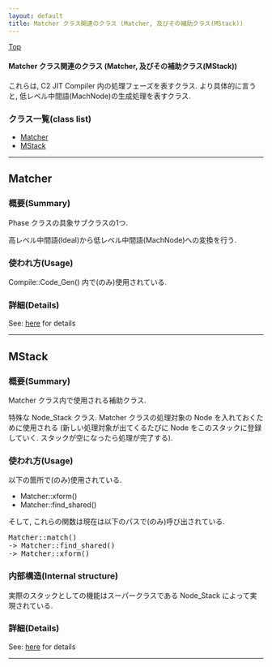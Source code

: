 ```yaml
---
layout: default
title: Matcher クラス関連のクラス (Matcher, 及びその補助クラス(MStack))
---
```

[Top](../index.html)

#### Matcher クラス関連のクラス (Matcher, 及びその補助クラス(MStack))

これらは, C2 JIT Compiler 内の処理フェーズを表すクラス.
より具体的に言うと, 低レベル中間語(MachNode)の生成処理を表すクラス.


### クラス一覧(class list)

  * [Matcher](#noCsvio94p)
  * [MStack](#noTem9d4nJ)


---
## <a name="noCsvio94p" id="noCsvio94p">Matcher</a>

### 概要(Summary)
Phase クラスの具象サブクラスの1つ.

高レベル中間語(Ideal)から低レベル中間語(MachNode)への変換を行う.

### 使われ方(Usage)
Compile::Code_Gen() 内で(のみ)使用されている.




### 詳細(Details)
See: [here](../doxygen/classMatcher.html) for details

---
## <a name="noTem9d4nJ" id="noTem9d4nJ">MStack</a>

### 概要(Summary)
Matcher クラス内で使用される補助クラス.

特殊な Node_Stack クラス.
Matcher クラスの処理対象の Node を入れておくために使用される 
(新しい処理対象が出てくるたびに Node をこのスタックに登録していく. スタックが空になったら処理が完了する).

### 使われ方(Usage)
以下の箇所で(のみ)使用されている.

* Matcher::xform()
* Matcher::find_shared()

そして, これらの関数は現在は以下のパスで(のみ)呼び出されている.

<div class="flow-abst"><pre>
Matcher::match()
-&gt; Matcher::find_shared()
-&gt; Matcher::xform()
</pre></div>

### 内部構造(Internal structure)
実際のスタックとしての機能はスーパークラスである Node_Stack によって実現されている.




### 詳細(Details)
See: [here](../doxygen/classMStack.html) for details

---
